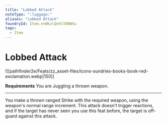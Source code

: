 ```yaml
---
title: "Lobbed Attack"
noteType: ":luggage:"
aliases: "Lobbed Attack"
foundryId: Item.nnWkzlQnhCtRBWSu
tags:
  - Item
---
```


# Lobbed Attack
![[pathfinder2e/Feats/zz_asset-files/icons-sundries-books-book-red-exclamation.webp|150]]

**Requirements** You are Juggling a thrown weapon.

* * *

You make a thrown ranged Strike with the required weapon, using the weapon's normal range increment. This attack doesn't trigger reactions, and if the target has never seen you use this feat before, the target is off-guard against this attack.
